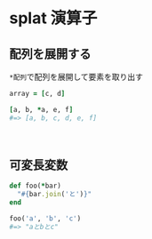 # splat 演算子
## 配列を展開する
`*配列`で配列を展開して要素を取り出す
```rb
array = [c, d]

[a, b, *a, e, f]
#=> [a, b, c, d, e, f]
```

<br>

## 可変長変数
```rb
def foo(*bar)
  "#{bar.join('と')}"
end

foo('a', 'b', 'c')
#=> "aとbとc"
```
  
